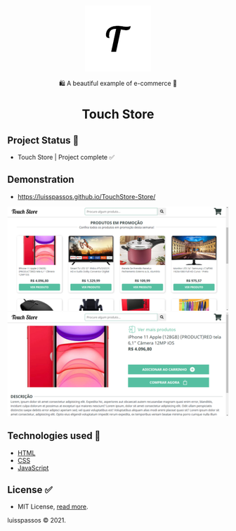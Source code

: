 <p align="center">
  <img src="./assets/logo.png" alt="TouchStoreLogo" />
</p>

<p align="center">🛍️ A beautiful example of e-commerce 💜</p>
<h1 align="center">Touch Store</h1>

## Project Status :construction:
- Touch Store | Project complete :white_check_mark:

## Demonstration

- <a href="https://luisspassos.github.io/TouchStore-Store/">https://luisspassos.github.io/TouchStore-Store/</a>
<img src="assets/touch-store-1.png" alt="Catálogo de produtos" >
<img src="assets/touch-store-2.png" alt="Página do produto" >

## Technologies used :scroll:
- <a href="https://developer.mozilla.org/pt-BR/docs/Web/HTML">HTML</a>
- <a href="https://developer.mozilla.org/pt-BR/docs/Web/CSS">CSS</a>
- <a href="https://developer.mozilla.org/pt-BR/docs/Web/JavaScript">JavaScript</a>

## License :white_check_mark:

- MIT License, <a href="./LICENSE">read more</a>.
<p>luisspassos &copy; 2021.</p>
